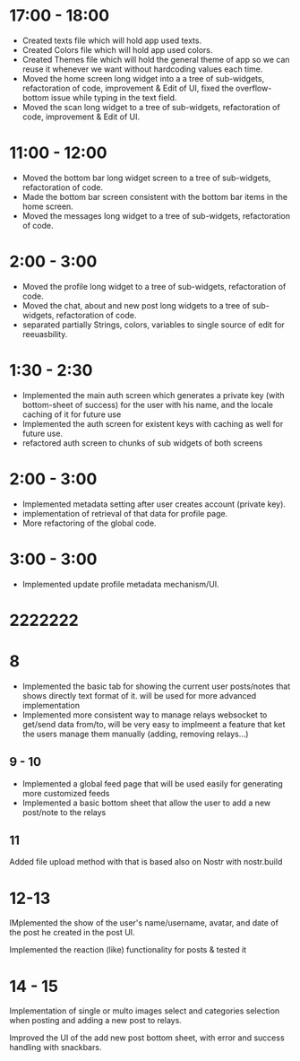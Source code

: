 # 17:00 - 18:00

- Created texts file which will hold app used texts.
- Created Colors file which will hold app used colors.
- Created Themes file which will hold the general theme of app so we can reuse it whenever we want without hardcoding values each time.
- Moved the home screen long widget into a a tree of sub-widgets, refactoration of code, improvement & Edit of UI, fixed the overflow-bottom issue while typing in the text field.
- Moved the scan long widget to a tree of sub-widgets, refactoration of code, improvement & Edit of UI.

# 11:00 - 12:00

- Moved the bottom bar long widget screen to a tree of sub-widgets, refactoration of code.
- Made the bottom bar screen consistent with the bottom bar items in the home screen.
- Moved the messages long widget to a tree of sub-widgets, refactoration of code.

# 2:00 - 3:00

- Moved the profile long widget to a tree of sub-widgets, refactoration of code.
- Moved the chat, about and new post long widgets to a tree of sub-widgets, refactoration of code.
- separated partially Strings, colors, variables to single source of edit for reeuasbility.

# 1:30 - 2:30

- Implemented the main auth screen which generates a private key (with bottom-sheet of success) for the user with his name, and the locale caching of it for future use
- Implemented the auth screen for existent keys with caching as well for future use.
- refactored auth screen to chunks of sub widgets of both screens

# 2:00 - 3:00

- Implemented metadata setting after user creates account (private key).
- implementation of retrieval of that data for profile page.
- More refactoring of the global code.

# 3:00 - 3:00

- Implemented update profile metadata mechanism/UI.

# 2222222

# 8

- Implemented the basic tab for showing the current user posts/notes that shows directly text format of it. will be used for more advanced implementation
- Implemented more consistent way to manage relays websocket to get/send data from/to, will be very easy to implmeent a feature that ket the users manage them manually (adding, removing relays...)

## 9 - 10

- Implemented a global feed page that will be used easily for generating more customized feeds
- Implemented a basic bottom sheet that allow the user to add a new post/note to the relays

## 11

Added file upload method with that is based also on Nostr with nostr.build

# 12-13

IMplemented the show of the user's name/username, avatar, and date of the post he created in the post UI.

Implemented the reaction (like) functionality for posts & tested it

# 14 - 15

Implementation of single or multo images select and categories selection when posting and adding a new post to relays.

Improved the UI of the add new post bottom sheet, with error and success handling with snackbars.
